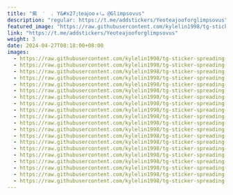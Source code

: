 ```yaml
---
title: "紫 ִ ་  ، 𝖸&#x27;𝗍𝖾𝖺𝗃𝗈𝗈﹟⤿ @Glimpsovus"
description: "regular: https://t.me/addstickers/Yeoteajooforglimpsovus"
featured_image: "https://raw.githubusercontent.com/kylelin1998/tg-sticker-spreading-worldwide-images/main/img/ea665544-b09a-4199-9e68-4b85f999881f.jpg"
link: "https://t.me/addstickers/Yeoteajooforglimpsovus"
weight: 3
date: 2024-04-27T08:18:00+08:00
images:
  - https://raw.githubusercontent.com/kylelin1998/tg-sticker-spreading-worldwide-images/main/img/ea665544-b09a-4199-9e68-4b85f999881f.jpg
  - https://raw.githubusercontent.com/kylelin1998/tg-sticker-spreading-worldwide-images/main/img/cab30508-e782-4df3-bf63-e33e213a0ec6.jpg
  - https://raw.githubusercontent.com/kylelin1998/tg-sticker-spreading-worldwide-images/main/img/670b944b-91e1-4cd2-9e1b-4c995acb6cc9.jpg
  - https://raw.githubusercontent.com/kylelin1998/tg-sticker-spreading-worldwide-images/main/img/c1431ed5-5960-4a46-ab70-09699f916866.jpg
  - https://raw.githubusercontent.com/kylelin1998/tg-sticker-spreading-worldwide-images/main/img/03a96a80-2664-4ed5-8667-6b2a818015e0.jpg
  - https://raw.githubusercontent.com/kylelin1998/tg-sticker-spreading-worldwide-images/main/img/90c0ea3a-ccea-4a18-8a18-957ef34e22ba.jpg
  - https://raw.githubusercontent.com/kylelin1998/tg-sticker-spreading-worldwide-images/main/img/302b5296-4632-4a0b-b488-4d1820d00410.jpg
  - https://raw.githubusercontent.com/kylelin1998/tg-sticker-spreading-worldwide-images/main/img/13d6ab60-0545-4d2c-a34b-55cf0639509e.jpg
  - https://raw.githubusercontent.com/kylelin1998/tg-sticker-spreading-worldwide-images/main/img/b70e9f84-ec25-4c40-89af-c23e2987c744.jpg
  - https://raw.githubusercontent.com/kylelin1998/tg-sticker-spreading-worldwide-images/main/img/2ec6a1b8-9ebb-41bc-bb5c-2878039934a5.jpg
  - https://raw.githubusercontent.com/kylelin1998/tg-sticker-spreading-worldwide-images/main/img/7953df8a-e4b5-4f6e-aeb5-4839e87de131.jpg
  - https://raw.githubusercontent.com/kylelin1998/tg-sticker-spreading-worldwide-images/main/img/36095f94-5387-4b96-8537-75735844dc26.jpg
  - https://raw.githubusercontent.com/kylelin1998/tg-sticker-spreading-worldwide-images/main/img/85973c2a-9d61-4a56-b542-59136292a52c.jpg
  - https://raw.githubusercontent.com/kylelin1998/tg-sticker-spreading-worldwide-images/main/img/b022aca7-a01a-4f2f-8017-9698b13c66b0.jpg
  - https://raw.githubusercontent.com/kylelin1998/tg-sticker-spreading-worldwide-images/main/img/968aeddd-5d63-40b2-b2c2-fd2e5327ea2f.jpg
  - https://raw.githubusercontent.com/kylelin1998/tg-sticker-spreading-worldwide-images/main/img/50123ae4-1925-4fe2-a7fe-122c9bb79d88.jpg
  - https://raw.githubusercontent.com/kylelin1998/tg-sticker-spreading-worldwide-images/main/img/5fea1178-6733-4051-adfe-79c83a537da6.jpg
  - https://raw.githubusercontent.com/kylelin1998/tg-sticker-spreading-worldwide-images/main/img/53e5e660-ef95-4fd3-ae33-1d1150a59a64.jpg
  - https://raw.githubusercontent.com/kylelin1998/tg-sticker-spreading-worldwide-images/main/img/f00426ea-2764-46bc-bd3e-2206c052d339.jpg
  - https://raw.githubusercontent.com/kylelin1998/tg-sticker-spreading-worldwide-images/main/img/b1c40427-14ac-4663-93a0-332d84d4a915.jpg
---
```

